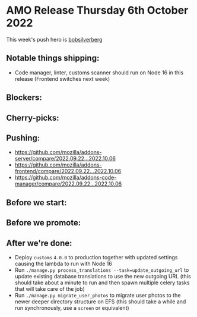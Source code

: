 # AMO Release Thursday 6th October 2022

This week's push hero is [bobsilverberg](https://github.com/bobsilverberg)

## Notable things shipping:
- Code manager, linter, customs scanner should run on Node 16 in this release (Frontend switches next week)

## Blockers:

## Cherry-picks:

## Pushing:

- https://github.com/mozilla/addons-server/compare/2022.09.22...2022.10.06
- https://github.com/mozilla/addons-frontend/compare/2022.09.22...2022.10.06
- https://github.com/mozilla/addons-code-manager/compare/2022.09.22...2022.10.06

## Before we start:

## Before we promote:

## After we're done:
- Deploy `customs` `4.0.0` to production together with updated settings causing the lambda to run with Node 16
- Run `./manage.py process_translations --task=update_outgoing_url` to update existing database translations to use the new outgoing URL (this should take about a minute to run and then spawn multiple celery tasks that will take care of the job)
- Run `./manage.py migrate_user_photos` to migrate user photos to the newer deeper directory structure on EFS (this should take a while and run synchronously, use a `screen` or equivalent)

